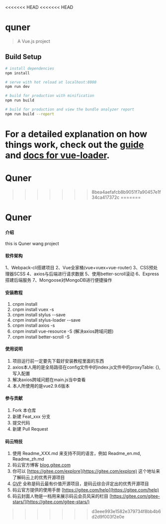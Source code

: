 <<<<<<< HEAD
<<<<<<< HEAD
# quner

> A Vue.js project

## Build Setup

``` bash
# install dependencies
npm install

# serve with hot reload at localhost:8080
npm run dev

# build for production with minification
npm run build

# build for production and view the bundle analyzer report
npm run build --report
```

For a detailed explanation on how things work, check out the [guide](http://vuejs-templates.github.io/webpack/) and [docs for vue-loader](http://vuejs.github.io/vue-loader).
=======
# Quner
>>>>>>> 8bea4aefafcb8b9051f7a90457e1f34ca417372c
=======
# Quner

#### 介绍
this is Quner wang project

#### 软件架构

1、Webpack-cli搭建项目
2、Vue全家桶(vue+vuex+vue-router)
3、CSS预处理器SCSS
4、axios与后端进行请求数据
5、使用better-scroll滚动
6、Express搭建后端服务
7、Mongoose对MongoDB进行便捷操作


#### 安装教程

1.  cnpm install
2.  cnpm install vuex -s
3.  cnpm install stylus --save
4.  cnpm install stylus-loader --save
5.  cnpm install axios -s
6.  cnpm install vue-resource -S (解决axios跨域问题)
7.  cnpm install better-scroll -S
#### 使用说明

1.  项目运行前一定要先下载好安装教程里面的东西
2.  axios本人用的是全局路径在config文件中的index.js文件中的proxyTable: {},写入配置
3.  解决axios跨域问题在main.js当中查看
4.  本人所使用的是vue2.9.6版本

#### 参与贡献

1.  Fork 本仓库
2.  新建 Feat_xxx 分支
3.  提交代码
4.  新建 Pull Request


#### 码云特技

1.  使用 Readme\_XXX.md 来支持不同的语言，例如 Readme\_en.md, Readme\_zh.md
2.  码云官方博客 [blog.gitee.com](https://blog.gitee.com)
3.  你可以 [https://gitee.com/explore](https://gitee.com/explore) 这个地址来了解码云上的优秀开源项目
4.  [GVP](https://gitee.com/gvp) 全称是码云最有价值开源项目，是码云综合评定出的优秀开源项目
5.  码云官方提供的使用手册 [https://gitee.com/help](https://gitee.com/help)
6.  码云封面人物是一档用来展示码云会员风采的栏目 [https://gitee.com/gitee-stars/](https://gitee.com/gitee-stars/)
>>>>>>> d3eee993e1582e379734f8bb4b6d2d9f003f2e0e
